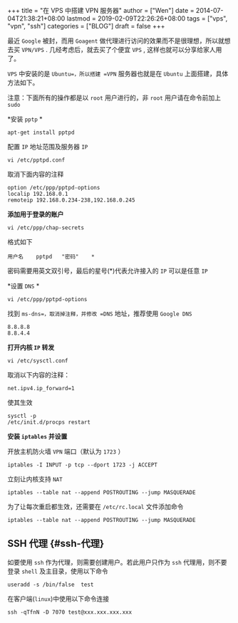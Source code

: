+++
title = "在 VPS 中搭建 VPN 服务器"
author = ["Wen"]
date = 2014-07-04T21:38:21+08:00
lastmod = 2019-02-09T22:26:26+08:00
tags = ["vps", "vpn", "ssh"]
categories = ["BLOG"]
draft = false
+++

最近 `Google` 被封，而用 `Goagent` 做代理进行访问的效果而不是很理想，所以就想去买 `VPN/VPS` . 几经考虑后，就去买了个便宜 `VPS` , 这样也就可以分享给家人用了。

`VPS` 中安装的是 `Ubuntu=，所以搭建 =VPN` 服务器也就是在 `Ubuntu` 上面搭建，具体方法如下。

注意：下面所有的操作都是以 `root` 用户进行的，非 `root` 用户请在命令前加上 `sudo`

\*安装 `pptp` \*

`apt-get install pptpd`

配置 `IP` 地址范围及服务器 `IP`

`vi /etc/pptpd.conf`

取消下面内容的注释

```shell
option /etc/ppp/pptpd-options
localip 192.168.0.1
remoteip 192.168.0.234-238,192.168.0.245
```

**添加用于登录的账户**

`vi /etc/ppp/chap-secrets`

格式如下

`用户名	pptpd	"密码"	*`

密码需要用英文双引号，最后的星号(\*)代表允许接入的 `IP` 可以是任意 `IP`

\*设置 `DNS` \*

`vi /etc/ppp/pptpd-options`

找到 `ms-dns=，取消掉注释，并修改 =DNS` 地址，推荐使用 `Google DNS`

```shell
8.8.8.8
8.8.4.4
```

**打开内核 `IP` 转发**

`vi /etc/sysctl.conf`

取消以下内容的注释：

`net.ipv4.ip_forward=1`

使其生效

```shell
sysctl -p
/etc/init.d/procps restart
```

**安装 `iptables` 并设置**

开放主机防火墙 `VPN` 端口（默认为 `1723` ）

`iptables -I INPUT -p tcp --dport 1723 -j ACCEPT`

立刻让内核支持 `NAT`

`iptables --table nat --append POSTROUTING --jump MASQUERADE`

为了让每次重启都生效，还需要在 `/etc/rc.local` 文件添加命令

`iptables --table nat --append POSTROUTING --jump MASQUERADE`


## SSH 代理 {#ssh-代理}

如要使用 `ssh` 作为代理，则需要创建用户。若此用户只作为 `ssh` 代理用，则不要登录 `shell` 及主目录，使用以下命令

`useradd -s /bin/false  test`

在客户端(`linux`)中使用以下命令连接

`ssh -qTfnN -D 7070 test@xxx.xxx.xxx.xxx`
